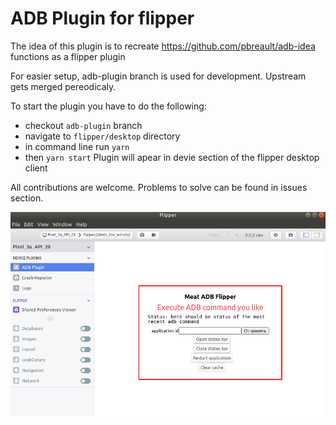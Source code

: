# ADB Plugin for flipper

The idea of this plugin is to recreate https://github.com/pbreault/adb-idea functions as a flipper plugin

For easier setup, adb-plugin branch is used for development. Upstream gets merged pereodicaly.

To start the plugin you have to do the following:
* checkout `adb-plugin` branch
* navigate to `flipper/desktop` directory
* in command line run `yarn`
* then `yarn start`
Plugin will apear in devie section of the flipper desktop client

All contributions are welcome. 
Problems to solve can be found in issues section.

![ADB-plugin for Flipper](/website/static/img/adbplugin.png)
